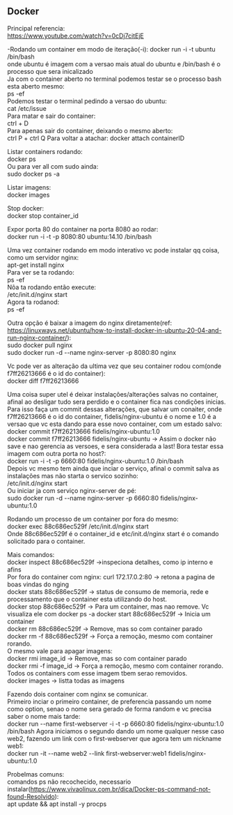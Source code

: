 ## Docker
  
Principal referencia:  
https://www.youtube.com/watch?v=0cDj7citEjE  
  
-Rodando um container em modo de iteração(-i):
docker run -i -t ubuntu /bin/bash  
onde ubuntu é imagem com a versao mais atual do ubuntu e /bin/bash é o processo que sera inicalizado  
Ja com o container aberto no terminal podemos testar se o processo bash esta aberto mesmo:  
ps -ef  
Podemos testar o terminal pedindo a versao do ubuntu:  
cat /etc/issue  
Para matar e sair do container:  
ctrl + D  
Para apenas sair do container, deixando o mesmo aberto:  
ctrl P + ctrl Q
Para voltar a atachar:
docker attach containerID

Listar containers rodando:  
docker ps  
Ou para ver all com  sudo ainda:  
sudo docker ps -a  
  
Listar imagens:  
docker images 

Stop docker:  
docker stop container_id  

Expor porta 80 do container na porta 8080 ao rodar:  
docker run -i -t -p 8080:80 ubuntu:14.10 /bin/bash  
  
Uma vez container rodando em modo interativo vc pode instalar qq coisa, como um servidor nginx:  
apt-get install nginx  
Para ver se ta rodando:  
ps -ef  
Nõa ta rodando então execute:  
/etc/init.d/nginx start  
Agora ta rodanod:  
ps -ef  
  
Outra opção é baixar a imagem do nginx diretamente(ref: https://linuxways.net/ubuntu/how-to-install-docker-in-ubuntu-20-04-and-run-nginx-container/):  
sudo docker pull nginx  
sudo docker run -d --name nginx-server -p 8080:80 nginx  
  
Vc pode ver as alteração da ultima vez que seu container rodou com(onde f7ff26213666 é o id do container):  
docker diff f7ff26213666  
  
Uma coisa super utel é deixar instalações/alterações salvas no container, afinal ao desligar tudo sera perdido e o container fica nas condições inicias.  
Para isso faça um commit dessas alterações, que salvar um conaiter, onde f7ff26213666 é o id do container, fidelis/nginx-ubuntu é o nome e 1.0 é a versao que vc esta dando para esse novo container, com um estado salvo:  
docker commit f7ff26213666 fidelis/nginx-ubuntu:1.0  
docker commit f7ff26213666 fidelis/nginx-ubuntu -> Assim o docker não save e nao gerencia as versoes, e sera considerada a last!
Bora testar essa imagem com outra porta no host?:  
docker run -i -t -p 6660:80 fidelis/nginx-ubuntu:1.0 /bin/bash  
Depois vc mesmo tem ainda que inciar o serviço, afinal o commit salva as instalações mas não starta o servico sozinho:  
/etc/init.d/nginx start  
Ou iniciar ja com serviço nginx-server de pé:  
sudo docker run -d --name nginx-server -p 6660:80 fidelis/nginx-ubuntu:1.0  
  
Rodando um processo de um container por fora do mesmo:  
docker exec 88c686ec529f /etc/init.d/nginx start  
Onde 88c686ec529f é o container_id e etc/init.d/nginx start é o comando solicitado para o container.  
  
Mais comandos:  
docker inspect 88c686ec529f ->inspeciona detalhes, como ip interno e afins  
Por fora do container com nginx: curl 172.17.0.2:80 -> retona a pagina de boas vindas do nging  
docker stats 88c686ec529f -> status de consumo de memoria, rede e processamento que o container esta utilizando do host.  
docker stop 88c686ec529f -> Para um container, mas nao remove. Vc visualiza ele com docker ps -a
docker start 88c686ec529f -> Inicia um container  
docker rm 88c686ec529f -> Remove, mas so com container parado  
docker rm -f 88c686ec529f -> Força a remoção, mesmo com container rorando.  
O mesmo vale para apagar imagens:  
docker rmi image_id -> Remove, mas so com container parado  
docker rmi -f image_id -> Força a remoção, mesmo com container rorando.  
Todos os containers com esse imagem tbem serao removidos.  
docker images -> listta todas as imagens  
  
Fazendo dois container com nginx se comunicar.  
Primeiro inciar o primeiro container, de preferencia passando um nome como option, senao o nome sera gerado de forma random e vc precisa saber o nome mais tarde:  
docker run --name first-webserver -i -t -p 6660:80 fidelis/nginx-ubuntu:1.0 /bin/bash
Agora iniciamos o segundo dando um nome qualquer nesse caso web2, fazendo um link com o first-webserver que agora tem um nickname web1:  
docker run -it --name web2 --link first-webserver:web1 fidelis/nginx-ubuntu:1.0

Probelmas comuns:  
comandos ps não recochecido, necessario instalar(https://www.vivaolinux.com.br/dica/Docker-ps-command-not-found-Resolvido):  
apt update && apt install -y procps
